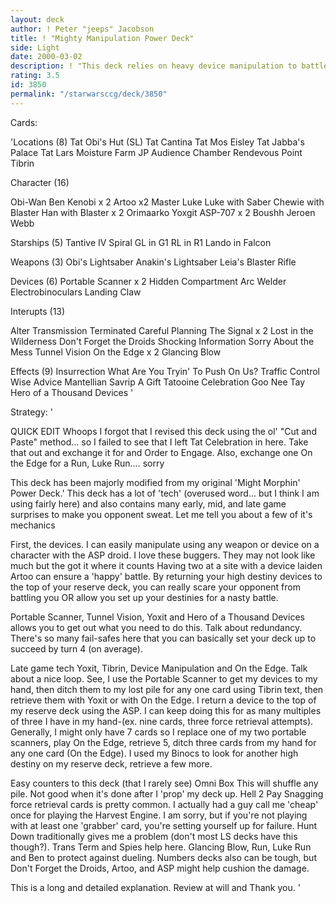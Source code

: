 ```yaml
---
layout: deck
author: ! Peter "jeeps" Jacobson
title: ! "Mighty Manipulation Power Deck"
side: Light
date: 2000-03-02
description: ! "This deck relies on heavy device manipulation to battle and retrieve force.  Fun to play and tournament ready."
rating: 3.5
id: 3850
permalink: "/starwarsccg/deck/3850"
---
```

Cards: 

'Locations (8)
Tat Obi's Hut (SL)
Tat Cantina
Tat Mos Eisley
Tat Jabba's Palace
Tat Lars Moisture Farm
JP Audience Chamber
Rendevous Point
Tibrin

Character (16)

Obi-Wan
Ben Kenobi x 2
Artoo x2
Master Luke
Luke with Saber
Chewie with Blaster
Han with Blaster x 2
Orimaarko
Yoxgit
ASP-707 x 2
Boushh
Jeroen Webb

Starships (5)
Tantive IV
Spiral
GL in G1
RL in R1
Lando in Falcon

Weapons (3)
Obi's Lightsaber
Anakin's Lightsaber
Leia's Blaster Rifle

Devices (6)
Portable Scanner x 2
Hidden Compartment
Arc Welder
Electrobinoculars
Landing Claw

Interupts (13)

Alter
Transmission Terminated
Careful Planning
The Signal x 2
Lost in the Wilderness
Don't Forget the Droids
Shocking Information
Sorry About the Mess
Tunnel Vision
On the Edge x 2
Glancing Blow

Effects (9)
Insurrection
What Are You Tryin' To Push On Us?
Traffic Control
Wise Advice
Mantellian Savrip
A Gift
Tatooine Celebration
Goo Nee Tay
Hero of a Thousand Devices '

Strategy: '

QUICK EDIT  Whoops  I forgot that I revised this deck using the ol' "Cut and Paste" method... so I failed to see that I left Tat Celebration in here.  Take that out and exchange it for and Order to Engage.  Also, exchange one On the Edge for a Run, Luke Run....  sorry

This deck has been majorly modified from my original 'Might Morphin' Power Deck.'  This deck has a lot of 'tech' (overused word... but I think I am using fairly here) and also contains many early, mid, and late game surprises to make you opponent sweat.  Let me tell you about a few of it's mechanics

First, the devices.  I can easily manipulate using any weapon or device on a character with the ASP droid.  I love these buggers.  They may not look like much but the got it where it counts	Having two at a site with a device laiden Artoo can ensure a 'happy' battle.	By returning your high destiny devices to the top of your reserve deck, you can really scare your opponent from battling you OR allow you set up your destinies for a nasty battle.

Portable Scanner, Tunnel Vision, Yoxit and Hero of a Thousand Devices allows you to get out what you need to do this.  Talk about redundancy.  There's so many fail-safes here that you can basically set your deck up to succeed by turn 4 (on average).

Late game tech  Yoxit, Tibrin, Device Manipulation and On the Edge.  Talk about a nice loop. See, I use the Portable Scanner to get my devices to my hand, then ditch them to my lost pile for any one card using Tibrin text, then retrieve them with Yoxit or with On the Edge.  I return a device to the top of my reserve deck using the ASP.  I can keep doing this for as many multiples of three I have in my hand-(ex. nine cards, three force retrieval attempts).  Generally, I might only have 7 cards so I replace one of my two portable scanners, play On the Edge, retrieve 5, ditch three cards from my hand for any one card (On the Edge).  I used my Binocs to look for another high destiny on my reserve deck, retrieve a few more.

Easy counters to this deck (that I rarely see)
Omni Box  This will shuffle any pile.	Not good when it's done after I 'prop' my deck up.
Hell 2 Pay  Snagging force retrieval cards is pretty common.  I actually had a guy call me 'cheap' once for playing the Harvest Engine.  I am sorry, but if you're not playing with at least one 'grabber' card, you're setting yourself up for failure.
Hunt Down traditionally gives me a problem (don't most LS decks have this though?).  Trans Term and Spies help here.  Glancing Blow, Run, Luke Run and Ben to protect against dueling.
Numbers decks also can be tough, but Don't Forget the Droids, Artoo, and ASP might help cushion the damage.

This is a long and detailed explanation.  Review at will and Thank you.  '
